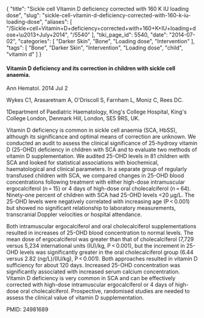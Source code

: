 {
    "title": "Sickle cell Vitamin D deficiency corrected with 160 K IU loading dose",
    "slug": "sickle-cell-vitamin-d-deficiency-corrected-with-160-k-iu-loading-dose",
    "aliases": [
        "/Sickle+cell+Vitamin+D+deficiency+corrected+with+160+K+IU+loading+dose+\u2013+July+2014",
        "/5540"
    ],
    "tiki_page_id": 5540,
    "date": "2014-07-02",
    "categories": [
        "Darker Skin",
        "Bone",
        "Loading dose",
        "Intervention"
    ],
    "tags": [
        "Bone",
        "Darker Skin",
        "Intervention",
        "Loading dose",
        "child",
        "vitamin d"
    ]
}


#### Vitamin D deficiency and its correction in children with sickle cell anaemia.

Ann Hematol. 2014 Jul 2

Wykes C1, Arasaretnam A, O'Driscoll S, Farnham L, Moniz C, Rees DC.

1Department of Paediatric Haematology, King's College Hospital, King's College London, Denmark Hill, London, SE5 9RS, UK.

Vitamin D deficiency is common in sickle cell anaemia (SCA, HbSS), although its significance and optimal means of correction are unknown. We conducted an audit to assess the clinical significance of 25-hydroxy vitamin D (25-OHD) deficiency in children with SCA and to evaluate two methods of vitamin D supplementation. We audited 25-OHD levels in 81 children with SCA and looked for statistical associations with biochemical, haematological and clinical parameters. In a separate group of regularly transfused children with SCA, we compared changes in 25-OHD blood concentrations following treatment with either high-dose intramuscular ergocalciferol (n = 15) or 4 days of high-dose oral cholecalciferol (n = 64). Ninety-one percent of children with SCA had 25-OHD levels <20 μg/L. The 25-OHD levels were negatively correlated with increasing age (P < 0.001) but showed no significant relationship to laboratory measurements, transcranial Doppler velocities or hospital attendance. 

Both intramuscular ergocalciferol and oral cholecalciferol supplementations resulted in increases of 25-OHD blood concentration to normal levels. The mean dose of ergocalciferol was greater than that of cholecalciferol (7,729 versus 5,234 international units (IU)/kg, P < 0.001), but the increment in 25-OHD levels was significantly greater in the oral cholecalciferol group (6.44 versus 2.82 (ng/L)/(IU/kg), P < 0.001). Both approaches resulted in vitamin D sufficiency for about 120 days. Increased 25-OHD concentration was significantly associated with increased serum calcium concentration. Vitamin D deficiency is very common in SCA and can be effectively corrected with high-dose intramuscular ergocalciferol or 4 days of high-dose oral cholecalciferol. Prospective, randomised studies are needed to assess the clinical value of vitamin D supplementation.

PMID: 24981689